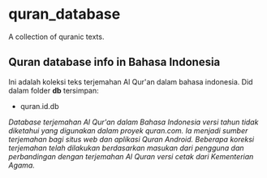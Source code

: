 # quran_database
A collection of quranic texts.
## Quran database info in Bahasa Indonesia
Ini adalah koleksi teks terjemahan Al Qur'an dalam bahasa indonesia. Did dalam folder **db** tersimpan:
* quran.id.db 

_Database terjemahan Al Qur'an dalam Bahasa Indonesia versi tahun tidak diketahui yang digunakan dalam proyek quran.com. Ia menjadi sumber terjemahan bagi situs web dan aplikasi Quran Android. Beberapa koreksi terjemahan telah dilakukan berdasarkan masukan dari pengguna dan perbandingan dengan terjemahan Al Quran versi cetak dari Kementerian Agama._
